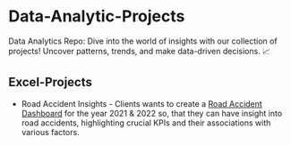 # Data-Analytic-Projects
Data Analytics Repo: Dive into the world of insights with our collection of projects! Uncover patterns, trends, and make data-driven decisions. 📈
## Excel-Projects
+ Road Accident Insights - Clients wants to create a [Road Accident Dashboard](Excel-Projects/Road_Accident_Docs.md) for the year 2021 & 2022 so, that they can have insight into road accidents, highlighting crucial KPIs and their associations with various factors.
